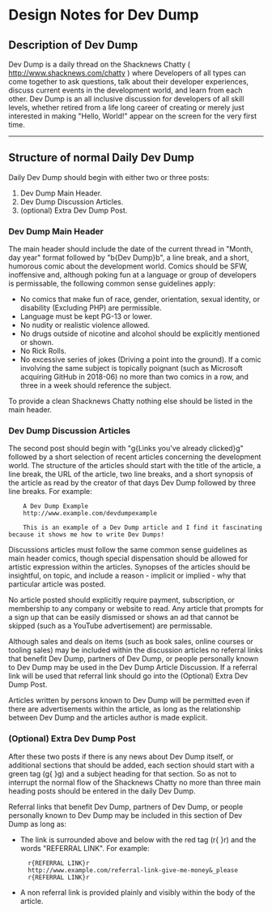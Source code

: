 # Design Notes for Dev Dump

## Description of Dev Dump

Dev Dump is a daily thread on the Shacknews Chatty ( <http://www.shacknews.com/chatty> ) where Developers of all types can come together to ask questions, talk about their developer experiences, discuss current events in the development world, and learn from each other. Dev Dump is an all inclusive discussion for developers of all skill levels, whether retired from a life long career of creating or merely just interested in making "Hello, World!" appear on the screen for the very first time.
***

## Structure of normal Daily Dev Dump

Daily Dev Dump should begin with either two or three posts:

1. Dev Dump Main Header.
2. Dev Dump Discussion Articles.
3. (optional) Extra Dev Dump Post.

### Dev Dump Main Header

The main header should include the date of the current thread in "Month, day year" format followed by "b{Dev Dump}b", a line break, and a short, humorous comic about the development world. Comics should be SFW, inoffensive and, although poking fun at a language or group of developers is permissable, the following common sense guidelines apply:

* No comics that make fun of race, gender, orientation, sexual identity, or disability (Excluding PHP) are permissible.
* Language must be kept PG-13 or lower.
* No nudity or realistic violence allowed.
* No drugs outside of nicotine and alcohol should be explicitly mentioned or shown.
* No Rick Rolls.
* No excessive series of jokes (Driving a point into the ground). If a comic involving the same subject is topically poignant (such as Microsoft acquiring GitHub in 2018-06) no more than two comics in a row, and three in a week should reference the subject.

To provide a clean Shacknews Chatty nothing else should be listed in the main header.

### Dev Dump Discussion Articles

The second post should begin with "g{Links you've already clicked}g" followed by a short selection of recent articles concerning the development world. The structure of the articles should start with the title of the article, a line break, the URL of the article, two line breaks, and a short synopsis of the article as read by the creator of that days Dev Dump followed by three line breaks. For example:

        A Dev Dump Example  
        http://www.example.com/devdumpexample  

        This is an example of a Dev Dump article and I find it fascinating because it shows me how to write Dev Dumps!
Discussions articles must follow the same common sense guidelines as main header comics, though special dispensation should be allowed for artistic expression within the articles. Synopses of the articles should be insightful, on topic, and include a reason - implicit or implied - why that particular article was posted.

No article posted should explicitly require payment, subscription, or membership to any company or website to read. Any article that prompts for a sign up that can be easily dismissed or shows an ad that cannot be skipped (such as a YouTube advertisement) are permissable.

Although sales and deals on items (such as book sales, online courses or tooling sales) may be included within the discussion articles no referral links that benefit Dev Dump, partners of Dev Dump, or people personally known to Dev Dump may be used in the Dev Dump Article Discussion. If a referral link will be used that referral link should go into the (Optional) Extra Dev Dump Post.

Articles written by persons known to Dev Dump will be permitted even if there are advertisements within the article, as long as the relationship between Dev Dump and the articles author is made explicit.

### (Optional) Extra Dev Dump Post

After these two posts if there is any news about Dev Dump itself, or additional sections that should be added, each section should start with a green tag (g{    }g) and a subject heading for that section. So as not to interrupt the normal flow of the Shacknews Chatty no more than three main heading posts should be entered in the daily Dev Dump.

Referral links that benefit Dev Dump, partners of Dev Dump, or people personally known to Dev Dump may be included in this section of Dev Dump as long as:

* The link is surrounded above and below with the red tag (r{    }r) and the words "REFERRAL LINK". For example:

        r{REFERRAL LINK}r
        http://www.example.com/referral-link-give-me-money&_please
        r{REFERRAL LINK}r

* A non referral link is provided plainly and visibly within the body of the article.
